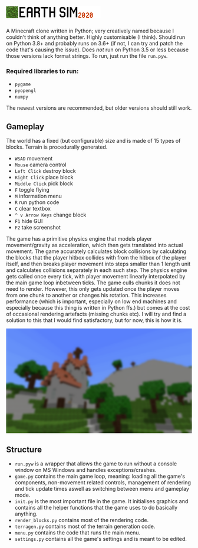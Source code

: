 # ![Logo: Earth Simulator 2020](textures/default/logo.png)
A Minecraft clone written in Python; very creatively named because I couldn't think of anything better. Highly customisable (I think). Should run on Python 3.8+ and probably runs on 3.6+ (if not, I can try and patch the code that's causing the issue). Does *not* run on Python 3.5 or less because those versions lack format strings. To run, just run the file `run.pyw`.
### Required libraries to run:
- `pygame`
- `pyopengl`
- `numpy`

The newest versions are recommended, but older versions should still work. 

## Gameplay
The world has a fixed (but configurable) size and is made of 15 types of blocks. Terrain is procedurally generated.
- `WSAD` movement
- `Mouse` camera control
- `Left Click` destroy block
- `Right Click` place block
- `Middle Click` pick block
- `F` toggle flying
- `M` information menu
- `R` run python code
- `C` clear textbox
- `^ v Arrow Keys` change block
- `F1` hide GUI
- `F2` take screenshot

The game has a primitive physics engine that models player movement/gravity as acceleration, which then gets translated into actual movement. The game accurately calculates block collisions by calculating the blocks that the player hitbox collides with from the hitbox of the player itself, and then breaks player movement into steps smaller than 1 length unit and calculates collisions separately in each such step. The physics engine gets called once every tick, with player movement linearly interpolated by the main game loop inbetween ticks.
The game culls chunks it does not need to render. However, this only gets updated once the player moves from one chunk to another or changes his rotation. This increases performance (which is important, especially on low end machines and especially because this thing is written in Python ffs.) but comes at the cost of occasional rendering artefacts (missing chunks etc). I will try and find a solution to this that I would find satisfactory, but for now, this is how it is.

![Main menu background image](textures/default/title.png)

## Structure
- `run.pyw` is a wrapper that allows the game to run without a console window on MS Windows and handles exceptions/crashes.
- `game.py` contains the main game loop, meaning: loading all the game's components, non-movement related controls, management of rendering and tick update times aswell as switching between menu and gameplay mode.
- `init.py` is the most important file in the game. It initialises graphics and contains all the helper functions that the game uses to do basically anything.
- `render_blocks.py` contains most of the rendering code.
- `terragen.py` contains most of the terrain generation code.
- `menu.py` contains the code that runs the main menu.
- `settings.py` contains all the game's settings and is meant to be edited.
